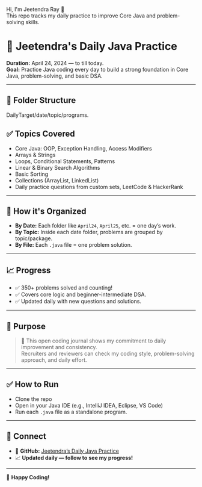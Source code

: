 Hi, I'm Jeetendra Ray 👋  
This repo tracks my daily practice to improve Core Java and problem-solving skills.

# 🚀 Jeetendra's Daily Java Practice

**Duration:** April 24, 2024 — to till today.  
**Goal:** Practice Java coding every day to build a strong foundation in Core Java, problem-solving, and basic DSA.

---

## 📂 Folder Structure

DailyTarget/date/topic/programs.

## ✅ Topics Covered

- Core Java: OOP, Exception Handling, Access Modifiers
- Arrays & Strings
- Loops, Conditional Statements, Patterns
- Linear & Binary Search Algorithms
- Basic Sorting
- Collections (ArrayList, LinkedList)
- Daily practice questions from custom sets, LeetCode & HackerRank

---

## 🎯 How it's Organized

- **By Date:** Each folder like `April24`, `April25`, etc. = one day’s work.
- **By Topic:** Inside each date folder, problems are grouped by topic/package.
- **By File:** Each `.java` file = one problem solution.

---

## 📈 Progress

- ✅ 350+ problems solved and counting!
- ✅ Covers core logic and beginner-intermediate DSA.
- ✅ Updated daily with new questions and solutions.

---

## 📌 Purpose

> 🚀 This open coding journal shows my commitment to daily improvement and consistency.  
> Recruiters and reviewers can check my coding style, problem-solving approach, and daily effort.

---

## ✅ How to Run

- Clone the repo
- Open in your Java IDE (e.g., IntelliJ IDEA, Eclipse, VS Code)
- Run each `.java` file as a standalone program.

---

## 🔗 Connect

- 📂 **GitHub:** [Jeetendra’s Daily Java Practice](https://github.com/Jeetndra-Ray/Jeetendra-Daily-Java-Practice)
- 📈 **Updated daily — follow to see my progress!**

---

💪 **Happy Coding!**
